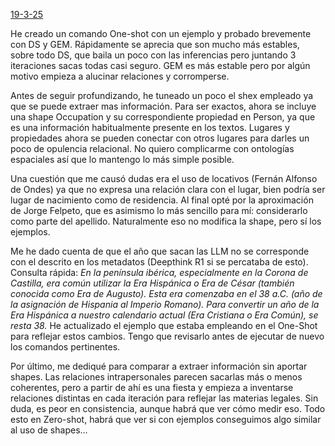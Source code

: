 [19-3-25](https://www.youtube.com/watch?v=aKHUcCQ65mg)

He creado un comando One-shot con un ejemplo y probado brevemente con DS y GEM. Rápidamente se aprecia que son mucho más estables, sobre todo DS, que baila un poco con las inferencias pero juntando 3 iteraciones sacas todas casi seguro.
GEM es más estable pero por algún motivo empieza a alucinar relaciones y corromperse.

Antes de seguir profundizando, he tuneado un poco el shex empleado ya que se puede extraer mas información. Para ser exactos, ahora se incluye una shape Occupation y su correspondiente propiedad en Person, ya que es una información habitualmente presente en los textos. Lugares y propiedades ahora se pueden conectar con otros lugares para darles un poco de opulencia relacional. No quiero complicarme con ontologías espaciales así que lo mantengo lo más simple posible.

Una cuestión que me causó dudas era el uso de locativos (Fernán Alfonso de Ondes) ya que no expresa una relación clara con el lugar, bien podría ser lugar de nacimiento como de residencia. Al final opté por la aproximación de Jorge Felpeto, que es asimismo lo más sencillo para mí: considerarlo como parte del apellido. Naturalmente eso no modifica la shape, pero sí los ejemplos.

Me he dado cuenta de que el año que sacan las LLM no se corresponde con el descrito en los metadatos (Deepthink R1 si se percataba de esto). Consulta rápida:
_En la península ibérica, especialmente en la Corona de Castilla, era común utilizar la Era Hispánica o Era de César (también conocida como Era de Augusto). Esta era comenzaba en el 38 a.C. (año de la asignación de Hispania al Imperio Romano)._
_Para convertir un año de la Era Hispánica a nuestro calendario actual (Era Cristiana o Era Común), se resta 38._
He actualizado el ejemplo que estaba empleando en el One-Shot para reflejar estos cambios. Tengo que revisarlo antes de ejecutar de nuevo los comandos pertinentes.

Por último, me dediqué para comparar a extraer información sin aportar shapes. Las relaciones intrapersonales parecen sacarlas más o menos coherentes, pero a partir de ahí es una fiesta y empieza a inventarse relaciones distintas en cada iteración para reflejar las materias legales. Sin duda, es peor en consistencia, aunque habrá que ver cómo medir eso. Todo esto en Zero-shot, habrá que ver si con ejemplos conseguimos algo similar al uso de shapes...
